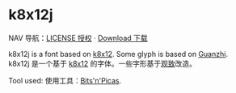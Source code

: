 # k8x12j
NAV 导航：[LICENSE 授权](LICENSE.md) · [Download 下载](https://github.com/diaowinner/k8x12j/releases)

k8x12j is a font based on [k8x12](https://littlelimit.net/k8x12.htm). Some glyph is based on [Guanzhi](https://www.maoken.com/freefonts/11358.html).  
k8x12j 是一个基于 [k8x12](https://littlelimit.net/k8x12.htm) 的字体。一些字形基于[观致](https://www.maoken.com/freefonts/11358.html)改造。

Tool used: 使用工具：[Bits'n'Picas](http://github.com/kreativekorp/bitsnpicas).
